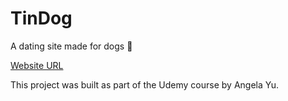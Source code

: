 # TinDog
A dating site made for dogs 🦴

[Website URL](https://kr0issant.github.io/TinDog)

This project was built as part of the Udemy course by Angela Yu.
